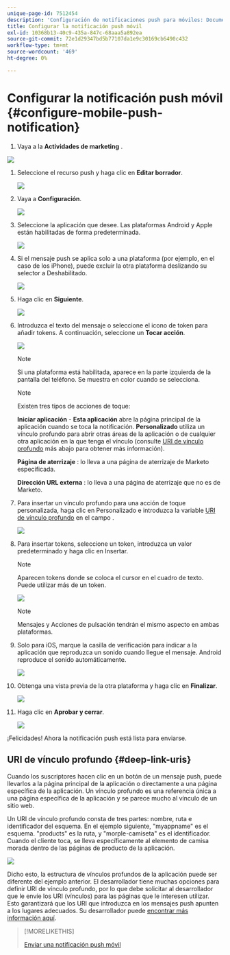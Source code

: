 ```yaml
---
unique-page-id: 7512454
description: 'Configuración de notificaciones push para móviles: Documentos de Marketo: Documentación del producto'
title: Configurar la notificación push móvil
exl-id: 10368b13-40c9-435a-847c-68aaa5a892ea
source-git-commit: 72e1d29347bd5b77107da1e9c30169cb6490c432
workflow-type: tm+mt
source-wordcount: '469'
ht-degree: 0%

---
```


# Configurar la notificación push móvil {#configure-mobile-push-notification}

1. Vaya a la **Actividades de marketing** .

![](assets/2fbf1ab6-2247-40c8-980d-be56b9d94890.png)

1. Seleccione el recurso push y haga clic en **Editar borrador**.

   ![](assets/image2016-8-23-16-3a49-3a48.png)

1. Vaya a **Configuración**.

   ![](assets/image2016-8-23-16-3a51-3a56.png)

1. Seleccione la aplicación que desee. Las plataformas Android y Apple están habilitadas de forma predeterminada.

   ![](assets/image2016-8-23-16-3a53-3a33.png)

1. Si el mensaje push se aplica solo a una plataforma (por ejemplo, en el caso de los iPhone), puede excluir la otra plataforma deslizando su selector a Deshabilitado.

   ![](assets/image2016-8-23-16-3a41-3a48.png)

1. Haga clic en **Siguiente**.

   ![](assets/image2016-8-23-16-3a43-3a28.png)

1. Introduzca el texto del mensaje o seleccione el icono de token para añadir tokens. A continuación, seleccione un **Tocar acción**.

   ![](assets/image2015-9-14-16-3a7-3a43.png)

   >[!NOTE]
   >
   >Si una plataforma está habilitada, aparece en la parte izquierda de la pantalla del teléfono. Se muestra en color cuando se selecciona.

   >[!NOTE]
   >
   >Existen tres tipos de acciones de toque:
   >
   >**Iniciar aplicación** - **Esta aplicación** abre la página principal de la aplicación cuando se toca la notificación. **Personalizado** utiliza un vínculo profundo para abrir otras áreas de la aplicación o de cualquier otra aplicación en la que tenga el vínculo (consulte [URI de vínculo profundo](#Deeplink) más abajo para obtener más información).
   >
   >**Página de aterrizaje** : lo lleva a una página de aterrizaje de Marketo especificada.
   >
   >**Dirección URL externa** : lo lleva a una página de aterrizaje que no es de Marketo.

1. Para insertar un vínculo profundo para una acción de toque personalizada, haga clic en Personalizado e introduzca la variable [URI de vínculo profundo](#Deeplink) en el campo .

   ![](assets/image2016-7-28-16-3a19-3a13.png)

1. Para insertar tokens, seleccione un token, introduzca un valor predeterminado y haga clic en Insertar.

   >[!NOTE]
   >
   >Aparecen tokens donde se coloca el cursor en el cuadro de texto. Puede utilizar más de un token.

   ![](assets/image2015-8-10-14-3a48-3a52.png)

   >[!NOTE]
   >
   >Mensajes y Acciones de pulsación tendrán el mismo aspecto en ambas plataformas.

1. Solo para iOS, marque la casilla de verificación para indicar a la aplicación que reproduzca un sonido cuando llegue el mensaje. Android reproduce el sonido automáticamente.

   ![](assets/ios-tap-and-notification-hand.png)

1. Obtenga una vista previa de la otra plataforma y haga clic en **Finalizar**.

   ![](assets/image2015-9-14-16-3a12-3a34.png)

1. Haga clic en **Aprobar y cerrar**.

   ![](assets/323dda12-0543-4558-8562-563eed5fa0e0.png)

¡Felicidades! Ahora la notificación push está lista para enviarse.

## URI de vínculo profundo {#deep-link-uris}

Cuando los suscriptores hacen clic en un botón de un mensaje push, puede llevarlos a la página principal de la aplicación o directamente a una página específica de la aplicación. Un vínculo profundo es una referencia única a una página específica de la aplicación y se parece mucho al vínculo de un sitio web.

Un URI de vínculo profundo consta de tres partes: nombre, ruta e identificador del esquema. En el ejemplo siguiente, &quot;myappname&quot; es el esquema. &quot;products&quot; es la ruta, y &quot;morple-camiseta&quot; es el identificador. Cuando el cliente toca, se lleva específicamente al elemento de camisa morada dentro de las páginas de producto de la aplicación.

![](assets/image2016-7-29-12-3a49-3a1.png)

Dicho esto, la estructura de vínculos profundos de la aplicación puede ser diferente del ejemplo anterior. El desarrollador tiene muchas opciones para definir URI de vínculo profundo, por lo que debe solicitar al desarrollador que le envíe los URI (vínculos) para las páginas que le interesen utilizar. Esto garantizará que los URI que introduzca en los mensajes push apunten a los lugares adecuados. Su desarrollador puede [encontrar más información aquí](https://developers.marketo.com/mobile/enabling-deep-links-in-your-app/).

>[!MORELIKETHIS]
>
>[Enviar una notificación push móvil](/help/marketo/product-docs/mobile-marketing/push-notifications/send-a-mobile-push-notification.md)
